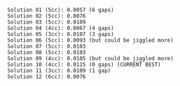 
    Solution 01 (5cc): 0.0057 (6 gaps)
    Solution 02 (5cc): 0.0076
    Solution 03 (5cc): 0.0109
    Solution 04 (4cc): 0.0067 (4 gaps)
    Solution 05 (3cc): 0.0107 (3 gaps)
    Solution 06 (5cc): 0.0093 (but could be jiggled more)
    Solution 07 (5cc): 0.0103
    Solution 08 (5cc): 0.0103
    Solution 09 (4cc): 0.0105 (but could be jiggled more)
    Solution 10 (4cc): 0.0115 (0 gaps) (CURRENT BEST)
    Solution 11 (3cc): 0.0109 (1 gap)
    Solution 12 (6cc): 0.0076
